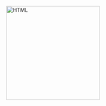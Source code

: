 <a target="_blank" rel="noopener noreferrer" href="#" style="border-radius: 20%;"><img src="https://img.shields.io/badge/Bootstrap-563D7C?style=for-the-badge&logo=bootstrap&logoColor=white" alt="HTML" style="max-width: 100%;height:251px;border-radius=50px"></a>
